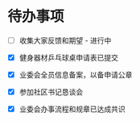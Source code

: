# 待办事项

- [ ] 收集大家反馈和期望 - 进行中
- [x] 健身器材乒乓球桌申请表已提交
- [x] 业委会全员信息备案，以备申请公章
- [x] 参加社区书记恳谈会
- [x] 业委会办事流程和规章已达成共识


